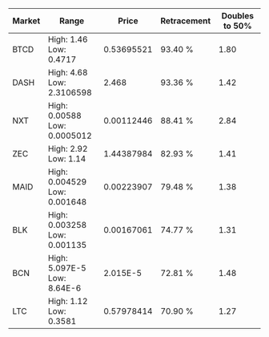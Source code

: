 | Market | Range | Price| Retracement | Doubles to 50% |
| --- | --- | --- | --- | --- |
| BTCD | High: 1.46<br />Low: 0.4717 | 0.53695521 | 93.40 % | 1.80 |
| DASH | High: 4.68<br />Low: 2.3106598 | 2.468 | 93.36 % | 1.42 |
| NXT | High: 0.00588<br />Low: 0.0005012 | 0.00112446 | 88.41 % | 2.84 |
| ZEC | High: 2.92<br />Low: 1.14 | 1.44387984 | 82.93 % | 1.41 |
| MAID | High: 0.004529<br />Low: 0.001648 | 0.00223907 | 79.48 % | 1.38 |
| BLK | High: 0.003258<br />Low: 0.001135 | 0.00167061 | 74.77 % | 1.31 |
| BCN | High: 5.097E-5<br />Low: 8.64E-6 | 2.015E-5 | 72.81 % | 1.48 |
| LTC | High: 1.12<br />Low: 0.3581 | 0.57978414 | 70.90 % | 1.27 |

